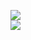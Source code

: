[![](https://img.shields.io/badge/Made%20With-Github%20Spray-lightgrey.svg?style=for-the-badge&logo=github)](https://github.com/Annihil/github-spray#17874)  
[![](https://i.imgur.com/2DrTn0Z.gif)](https://github.com/Annihil/github-spray)